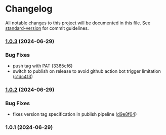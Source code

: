 # Changelog

All notable changes to this project will be documented in this file. See [standard-version](https://github.com/conventional-changelog/standard-version) for commit guidelines.

### [1.0.3](https://github.com/dblencowe/go-cocktails/compare/v1.0.2...v1.0.3) (2024-06-29)


### Bug Fixes

* push tag with PAT ([3365cf6](https://github.com/dblencowe/go-cocktails/commit/3365cf6574840023d4ef6b797a27d45fc1ea0568))
* switch to publish on release to avoid github action bot trigger limitation ([c1dc413](https://github.com/dblencowe/go-cocktails/commit/c1dc413f1b96dd553994a725f437852311b8f3bb))

### [1.0.2](https://github.com/dblencowe/go-cocktails/compare/v1.0.1...v1.0.2) (2024-06-29)


### Bug Fixes

* fixes version tag specification in publish pipeline ([d9e8f64](https://github.com/dblencowe/go-cocktails/commit/d9e8f642d37f585935aaa372c5247521210c0d3f))

### 1.0.1 (2024-06-29)
